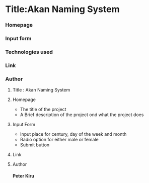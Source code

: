 # Title:Akan Naming System
### Homepage
### Input form
### Technologies used
### Link
### Author

1. Title :  Akan Naming System
1. Homepage
    + The title of the project
    + A Brief description of the project ond what the project does
1. Input Form
    + Input place for century, day of the week and month
    + Radio option for either male or female
    + Submit button 
1. Link

1. Author
    #### Peter Kiru